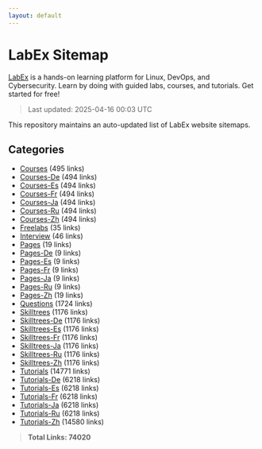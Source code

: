 ```yaml
---
layout: default
---
```


# LabEx Sitemap

[LabEx](https://labex.io) is a hands-on learning platform for Linux, DevOps, and Cybersecurity. Learn by doing with guided labs, courses, and tutorials. Get started for free!

> Last updated: 2025-04-16 00:03 UTC

This repository maintains an auto-updated list of LabEx website sitemaps.

## Categories

- [Courses](categories/courses.md) (495 links)
- [Courses-De](categories/courses-de.md) (494 links)
- [Courses-Es](categories/courses-es.md) (494 links)
- [Courses-Fr](categories/courses-fr.md) (494 links)
- [Courses-Ja](categories/courses-ja.md) (494 links)
- [Courses-Ru](categories/courses-ru.md) (494 links)
- [Courses-Zh](categories/courses-zh.md) (494 links)
- [Freelabs](categories/freelabs.md) (35 links)
- [Interview](categories/interview.md) (46 links)
- [Pages](categories/pages.md) (19 links)
- [Pages-De](categories/pages-de.md) (9 links)
- [Pages-Es](categories/pages-es.md) (9 links)
- [Pages-Fr](categories/pages-fr.md) (9 links)
- [Pages-Ja](categories/pages-ja.md) (9 links)
- [Pages-Ru](categories/pages-ru.md) (9 links)
- [Pages-Zh](categories/pages-zh.md) (19 links)
- [Questions](categories/questions.md) (1724 links)
- [Skilltrees](categories/skilltrees.md) (1176 links)
- [Skilltrees-De](categories/skilltrees-de.md) (1176 links)
- [Skilltrees-Es](categories/skilltrees-es.md) (1176 links)
- [Skilltrees-Fr](categories/skilltrees-fr.md) (1176 links)
- [Skilltrees-Ja](categories/skilltrees-ja.md) (1176 links)
- [Skilltrees-Ru](categories/skilltrees-ru.md) (1176 links)
- [Skilltrees-Zh](categories/skilltrees-zh.md) (1176 links)
- [Tutorials](categories/tutorials.md) (14771 links)
- [Tutorials-De](categories/tutorials-de.md) (6218 links)
- [Tutorials-Es](categories/tutorials-es.md) (6218 links)
- [Tutorials-Fr](categories/tutorials-fr.md) (6218 links)
- [Tutorials-Ja](categories/tutorials-ja.md) (6218 links)
- [Tutorials-Ru](categories/tutorials-ru.md) (6218 links)
- [Tutorials-Zh](categories/tutorials-zh.md) (14580 links)

> **Total Links: 74020**
